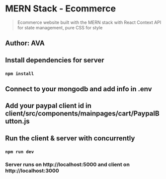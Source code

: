 # MERN Stack - Ecommerce
> Ecommerce website built with the MERN stack with React Context API for state management, pure CSS for style

## Author: AVA

## Install dependencies for server 
### `npm install`

## Connect to your mongodb and add info in .env

## Add your paypal client id in client/src/components/mainpages/cart/PaypalButton.js

## Run the client & server with concurrently
### `npm run dev`

### Server runs on http://localhost:5000 and client on http://localhost:3000


